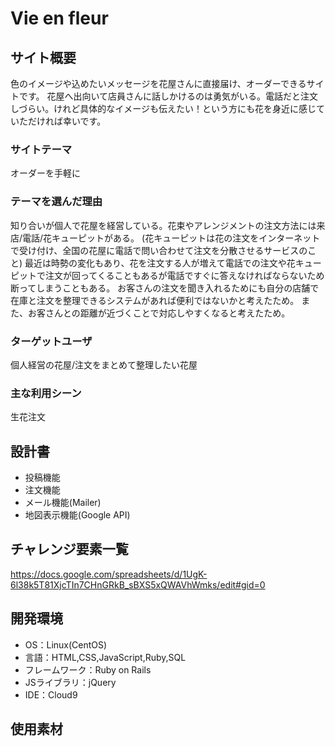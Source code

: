 # Vie en fleur

## サイト概要
色のイメージや込めたいメッセージを花屋さんに直接届け、オーダーできるサイトです。
花屋へ出向いて店員さんに話しかけるのは勇気がいる。電話だと注文しづらい。けれど具体的なイメージも伝えたい！という方にも花を身近に感じていただければ幸いです。

### サイトテーマ
オーダーを手軽に

### テーマを選んだ理由
知り合いが個人で花屋を経営している。花束やアレンジメントの注文方法には来店/電話/花キューピットがある。
(花キューピットは花の注文をインターネットで受け付け、全国の花屋に電話で問い合わせて注文を分散させるサービスのこと)
最近は時勢の変化もあり、花を注文する人が増えて電話での注文や花キューピットで注文が回ってくることもあるが電話ですぐに答えなければならないため断ってしまうこともある。
お客さんの注文を聞き入れるためにも自分の店舗で在庫と注文を整理できるシステムがあれば便利ではないかと考えたため。
また、お客さんとの距離が近づくことで対応しやすくなると考えたため。

### ターゲットユーザ
個人経営の花屋/注文をまとめて整理したい花屋

### 主な利用シーン
生花注文

## 設計書
* 投稿機能
* 注文機能
* メール機能(Mailer)
* 地図表示機能(Google API)

## チャレンジ要素一覧
<https://docs.google.com/spreadsheets/d/1UgK-6l38k5T81XjcTIn7CHnGRkB_sBXS5xQWAVhWmks/edit#gid=0>

## 開発環境
- OS：Linux(CentOS)
- 言語：HTML,CSS,JavaScript,Ruby,SQL
- フレームワーク：Ruby on Rails
- JSライブラリ：jQuery
- IDE：Cloud9

## 使用素材
